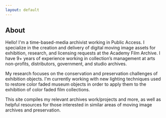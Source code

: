 ```yaml
---
layout: default
---
```


## About

Hello! I'm a time-based-media archivist working in Public Access. I specialize in the creation and delivery of digital moving image assets for exhibition, research, and licensing requests at the Academy Film Archive. I have 9+ years of experience working in collection’s management at arts non-profits, distributors, government, and studio archives.

My research focuses on the conservation and preservation challenges of exhibition objects. I'm currently working with new lighting techniques used to restore color faded museum objects in order to apply them to the exhibition of color faded film collections.

This site compiles my relevant archives work/projects and more, as well as helpful resources for those interested in similar areas of moving image archives and preservation.

